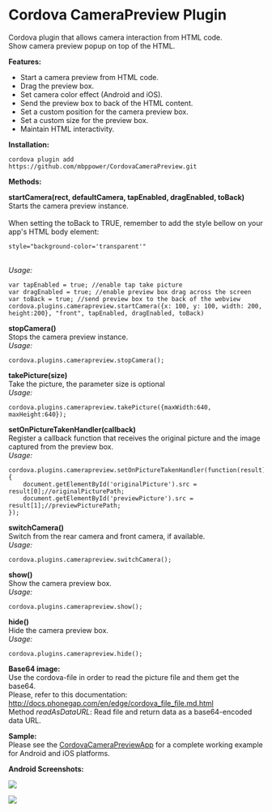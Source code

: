 Cordova CameraPreview Plugin
====================

Cordova plugin that allows camera interaction from HTML code.<br/>
Show camera preview popup on top of the HTML.<br/>

<p><b>Features:</b></p>
<ul>
  <li>Start a camera preview from HTML code.</li>
  <li>Drag the preview box.</li>
  <li>Set camera color effect (Android and iOS).</li>
  <li>Send the preview box to back of the HTML content.</li>
  <li>Set a custom position for the camera preview box.</li>
  <li>Set a custom size for the preview box.</li>
  <li>Maintain HTML interactivity.</li>
</ul>

<p><b>Installation:</b></p>

```
cordova plugin add https://github.com/mbppower/CordovaCameraPreview.git
```

<p><b>Methods:</b></p>


  <b>startCamera(rect, defaultCamera, tapEnabled, dragEnabled, toBack)</b><br/>
  <info>
  	Starts the camera preview instance.
  	<br/>
	<br/>
	When setting the toBack to TRUE, remember to add the style bellow on your app's HTML body element:
	<br/>
	
```
style="background-color='transparent'"
```
	
  </info><br/>
  <i>Usage:</i><br/>
  
```
var tapEnabled = true; //enable tap take picture
var dragEnabled = true; //enable preview box drag across the screen
var toBack = true; //send preview box to the back of the webview							cordova.plugins.camerapreview.startCamera({x: 100, y: 100, width: 200, height:200}, "front", tapEnabled, dragEnabled, toBack)
```



  <b>stopCamera()</b><br/>
  <info>Stops the camera preview instance.</info><br/>
  <i>Usage:</i><br/>
  
```
cordova.plugins.camerapreview.stopCamera();
```


  <b>takePicture(size)</b><br/>
  <info>Take the picture, the parameter size is optional</info><br/>
  <i>Usage:</i><br/>
  
```
cordova.plugins.camerapreview.takePicture({maxWidth:640, maxHeight:640});
```


  <b>setOnPictureTakenHandler(callback)</b><br/>
  <info>Register a callback function that receives the original picture and the image captured from the preview box.</info><br/>
  <i>Usage:</i><br/>
  
```
cordova.plugins.camerapreview.setOnPictureTakenHandler(function(result){
	document.getElementById('originalPicture').src = result[0];//originalPicturePath;
	document.getElementById('previewPicture').src = result[1];//previewPicturePath;
});
```


  <b>switchCamera()</b><br/>
  <info>Switch from the rear camera and front camera, if available.</info><br/>
  <i>Usage:</i><br/>
  
```
cordova.plugins.camerapreview.switchCamera();
```


  <b>show()</b><br/>
  <info>Show the camera preview box.</info><br/>
  <i>Usage:</i><br/>
  
```
cordova.plugins.camerapreview.show();
```

  <b>hide()</b><br/>
  <info>Hide the camera preview box.</info><br/>
  <i>Usage:</i><br/>
  
```
cordova.plugins.camerapreview.hide();
```

<b>Base64 image:</b><br/>
	Use the cordova-file in order to read the picture file and them get the base64.<br/>
	Please, refer to this documentation: http://docs.phonegap.com/en/edge/cordova_file_file.md.html<br/>
	Method <i>readAsDataURL</i>: Read file and return data as a base64-encoded data URL.

<b>Sample:</b><br/>
Please see the <a href="https://github.com/mbppower/CordovaCameraPreviewApp">CordovaCameraPreviewApp</a> for a complete working example for Android and iOS platforms.

<p><b>Android Screenshots:</b></p>
<p><img src="https://raw.githubusercontent.com/mbppower/CordovaCameraPreview/master/docs/img/android-1.png"/></p>
<p><img src="https://raw.githubusercontent.com/mbppower/CordovaCameraPreview/master/docs/img/android-2.png"/></p>






